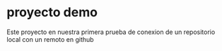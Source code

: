 # proyecto demo 
Este proyecto en nuestra primera prueba de conexion de un 
repositorio local con un remoto en github